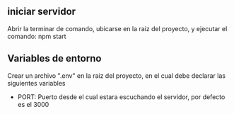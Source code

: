 ## iniciar servidor
Abrir la terminar de comando, ubicarse en la raiz del proyecto, y ejecutar el comando:
    npm start
## Variables de entorno
Crear un archivo ".env" en la raiz del proyecto, en el cual debe declarar las siguientes variables

 - PORT: Puerto desde el cual estara escuchando el servidor, por defecto es el 3000
